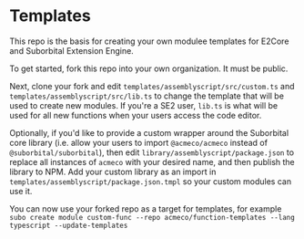 # Templates

This repo is the basis for creating your own modulee templates for E2Core and Suborbital Extension Engine.

To get started, fork this repo into your own organization. It must be public.

Next, clone your fork and edit `templates/assemblyscript/src/custom.ts` and `templates/assemblyscript/src/lib.ts` to change the template that will be used to create new modules. If you're a SE2 user, `lib.ts` is what will be used for all new functions when your users access the code editor.

Optionally, if you'd like to provide a custom wrapper around the Suborbital core library (i.e. allow your users to import `@acmeco/acmeco` instead of `@suborbital/suborbital`), then edit `library/assemblyscript/package.json` to replace all instances of `acmeco` with your desired name, and then publish the library to NPM. Add your custom library as an import in `templates/assemblyscript/package.json.tmpl` so your custom modules can use it.

You can now use your forked repo as a target for templates, for example `subo create module custom-func --repo acmeco/function-templates --lang typescript --update-templates`
